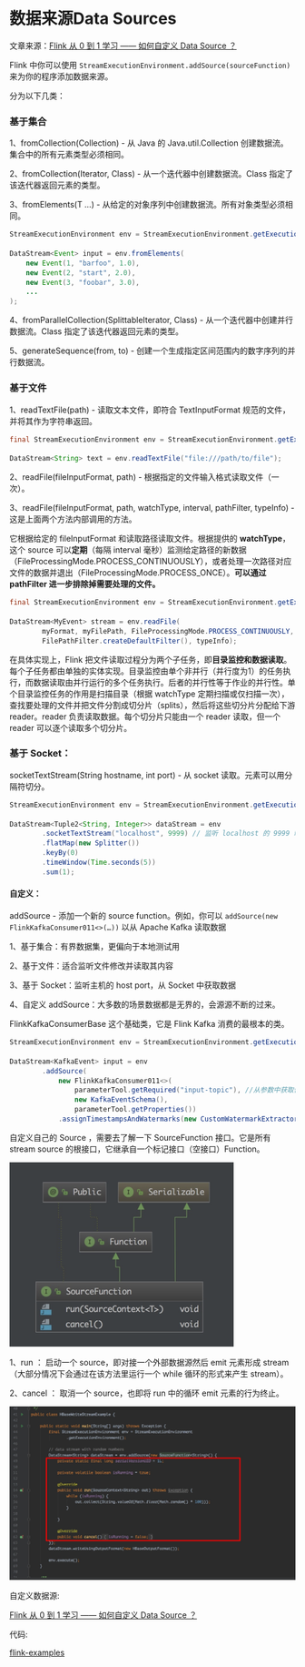 # 数据来源Data Sources

文章来源：[Flink 从 0 到 1 学习 —— 如何自定义 Data Source ？](http://www.54tianzhisheng.cn/2018/10/30/flink-create-source/)

Flink 中你可以使用 `StreamExecutionEnvironment.addSource(sourceFunction)` 来为你的程序添加数据来源。

分为以下几类：

### 基于集合

1、fromCollection(Collection) - 从 Java 的 Java.util.Collection 创建数据流。集合中的所有元素类型必须相同。

2、fromCollection(Iterator, Class) - 从一个迭代器中创建数据流。Class 指定了该迭代器返回元素的类型。

3、fromElements(T …) - 从给定的对象序列中创建数据流。所有对象类型必须相同。

```java
StreamExecutionEnvironment env = StreamExecutionEnvironment.getExecutionEnvironment();

DataStream<Event> input = env.fromElements(
	new Event(1, "barfoo", 1.0),
	new Event(2, "start", 2.0),
	new Event(3, "foobar", 3.0),
	...
);
```

4、fromParallelCollection(SplittableIterator, Class) - 从一个迭代器中创建并行数据流。Class 指定了该迭代器返回元素的类型。

5、generateSequence(from, to) - 创建一个生成指定区间范围内的数字序列的并行数据流。

### 基于文件

1、readTextFile(path) - 读取文本文件，即符合 TextInputFormat 规范的文件，并将其作为字符串返回。

```java
final StreamExecutionEnvironment env = StreamExecutionEnvironment.getExecutionEnvironment();

DataStream<String> text = env.readTextFile("file:///path/to/file");
```

2、readFile(fileInputFormat, path) - 根据指定的文件输入格式读取文件（一次）。

3、readFile(fileInputFormat, path, watchType, interval, pathFilter, typeInfo) - 这是上面两个方法内部调用的方法。

它根据给定的 fileInputFormat 和读取路径读取文件。根据提供的 **watchType**，这个 source 可以**定期**（每隔 interval 毫秒）监测给定路径的新数据（FileProcessingMode.PROCESS_CONTINUOUSLY），或者处理一次路径对应文件的数据并退出（FileProcessingMode.PROCESS_ONCE）。**可以通过 pathFilter 进一步排除掉需要处理的文件。**

```java
final StreamExecutionEnvironment env = StreamExecutionEnvironment.getExecutionEnvironment();

DataStream<MyEvent> stream = env.readFile(
        myFormat, myFilePath, FileProcessingMode.PROCESS_CONTINUOUSLY, 100,
        FilePathFilter.createDefaultFilter(), typeInfo);
```

在具体实现上，Flink 把文件读取过程分为两个子任务，即**目录监控和数据读取**。每个子任务都由单独的实体实现。目录监控由单个非并行（并行度为1）的任务执行，而数据读取由并行运行的多个任务执行。后者的并行性等于作业的并行性。单个目录监控任务的作用是扫描目录（根据 watchType 定期扫描或仅扫描一次），查找要处理的文件并把文件分割成切分片（splits），然后将这些切分片分配给下游 reader。reader 负责读取数据。每个切分片只能由一个 reader 读取，但一个 reader 可以逐个读取多个切分片。

### 基于 Socket：

socketTextStream(String hostname, int port) - 从 socket 读取。元素可以用分隔符切分。

```java
StreamExecutionEnvironment env = StreamExecutionEnvironment.getExecutionEnvironment();

DataStream<Tuple2<String, Integer>> dataStream = env
        .socketTextStream("localhost", 9999) // 监听 localhost 的 9999 端口过来的数据
        .flatMap(new Splitter())
        .keyBy(0)
        .timeWindow(Time.seconds(5))
        .sum(1);
```

#### 自定义：

addSource - 添加一个新的 source function。例如，你可以 `addSource(new FlinkKafkaConsumer011<>(…))` 以从 Apache Kafka 读取数据

1、基于集合：有界数据集，更偏向于本地测试用

2、基于文件：适合监听文件修改并读取其内容

3、基于 Socket：监听主机的 host port，从 Socket 中获取数据

4、自定义 addSource：大多数的场景数据都是无界的，会源源不断的过来。

FlinkKafkaConsumerBase 这个基础类，它是 Flink Kafka 消费的最根本的类。

```java
StreamExecutionEnvironment env = StreamExecutionEnvironment.getExecutionEnvironment();

DataStream<KafkaEvent> input = env
		.addSource(
			new FlinkKafkaConsumer011<>(
				parameterTool.getRequired("input-topic"), //从参数中获取传进来的 topic 
				new KafkaEventSchema(),
				parameterTool.getProperties())
			.assignTimestampsAndWatermarks(new CustomWatermarkExtractor()));
```

自定义自己的 Source ，需要去了解一下 SourceFunction 接口。它是所有 stream source 的根接口，它继承自一个标记接口（空接口）Function。

<img src="../../images/flink/image-20200517090057066.png" alt="image-20200517090057066" style="zoom:50%;" />

1、run ： 启动一个 source，即对接一个外部数据源然后 emit 元素形成 stream（大部分情况下会通过在该方法里运行一个 while 循环的形式来产生 stream）。

2、cancel ： 取消一个 source，也即将 run 中的循环 emit 元素的行为终止。

![img](../../images/flink/URhlXT.png)

自定义数据源:

[Flink 从 0 到 1 学习 —— 如何自定义 Data Source ？](http://www.54tianzhisheng.cn/2018/10/30/flink-create-source/)

代码:

[flink-examples](../icoding/flink-examples)

